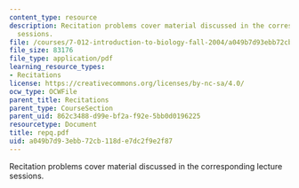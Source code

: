 ```yaml
---
content_type: resource
description: Recitation problems cover material discussed in the corresponding lecture
  sessions.
file: /courses/7-012-introduction-to-biology-fall-2004/a049b7d93ebb72cb118de7dc2f9e2f87_repq.pdf
file_size: 83176
file_type: application/pdf
learning_resource_types:
- Recitations
license: https://creativecommons.org/licenses/by-nc-sa/4.0/
ocw_type: OCWFile
parent_title: Recitations
parent_type: CourseSection
parent_uid: 862c3488-d99e-bf2a-f92e-5bb0d0196225
resourcetype: Document
title: repq.pdf
uid: a049b7d9-3ebb-72cb-118d-e7dc2f9e2f87
---
```

Recitation problems cover material discussed in the corresponding lecture sessions.